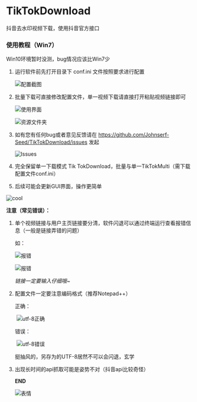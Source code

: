 # TikTokDownload
抖音去水印视频下载，使用抖音官方接口

### 使用教程（Win7）

Win10环境暂时没测，bug情况应该比Win7少

1. 运行软件前先打开目录下 conf.ini 文件按照要求进行配置

   ![配置截图](https://tvax2.sinaimg.cn/large/006908GAly1gn1dhwrrsqj30cx07gweh.jpg)

2. 批量下载可直接修改配置文件，单一视频下载请直接打开粘贴视频链接即可

   ![使用界面](https://tva1.sinaimg.cn/large/006908GAly1gn1di75oroj30oi0ca74r.jpg)

   ![资源文件夹](https://tva2.sinaimg.cn/large/006908GAly1gn1dim1oojj30q30ertaz.jpg)

3. 如有您有任何bug或者意见反馈请在 https://github.com/Johnserf-Seed/TikTokDownload/issues 发起

   ![Issues](https://tva3.sinaimg.cn/large/006908GAly1gn1dje5vvej31hc0q0jt0.jpg)

4. 完全保留单一下载模式 Tik TokDownload，批量与单一TikTokMulti（需下载配置文件conf.ini）

5. 后续可能会更新GUI界面，操作更简单

![cool](https://tvax4.sinaimg.cn/large/006908GAly1gn1dnjmlmfj306o06oa9y.jpg)

**注意（常见错误）：**

1. 单个视频链接与用户主页链接要分清，软件闪退可以通过终端运行查看报错信息（一般是链接弄错的问题）

   如：

   ![报错](https://tvax4.sinaimg.cn/large/006908GAly1gn1dofvcc7j309800k3y9.jpg)

   ![报错](https://tvax2.sinaimg.cn/large/006908GAly1gn1dpoiqhzj306d0193ya.jpg)

   *链接一定要输入仔细哦~*

2. 配置文件一定要注意编码格式（推荐Notepad++）

   正确：

   ​	![utf-8正确](https://tva1.sinaimg.cn/large/006908GAly1gn1dl6jv3hj30ib09tq3k.jpg)

   错误：

   ​	![utf-8错误](https://tva1.sinaimg.cn/large/006908GAly1gn1dmakebqj30qh03lmx8.jpg)

   挺抽风的，另存为的UTF-8居然不可以会闪退，玄学
   
3. 出现长时间的api抓取可能是姿势不对（抖音api比较奇怪）

   **END**

   ![表情](https://tvax4.sinaimg.cn/large/006908GAly1gn1dxspeqeg302s02sdgf.gif)